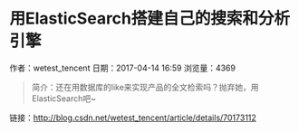 # 用ElasticSearch搭建自己的搜索和分析引擎
作者：wetest_tencent
日期：2017-04-14 16:59
浏览量：4369
> 简介：还在用数据库的like来实现产品的全文检索吗？抛弃她，用ElasticSearch吧~

 链接：http://blog.csdn.net/wetest_tencent/article/details/70173112

